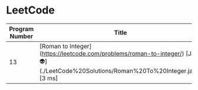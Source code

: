 # LeetCode

| Program Number | Title | Solution | Runtime |
|---| ----- | -------- | ------- |
|13| [Roman to Integer] (https://leetcode.com/problems/roman-to-integer/) [Java :alien:] (./LeetCode%20Solutions/Roman%20To%20Integer.java) [3 ms]
